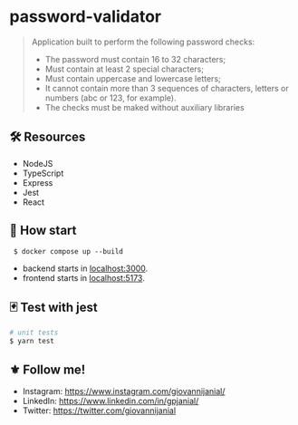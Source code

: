 # password-validator


>Application built to perform the following password checks:
> - The password must contain 16 to 32 characters;
> - Must contain at least 2 special characters;
> - Must contain uppercase and lowercase letters;
> - It cannot contain more than 3 sequences of characters, letters or numbers (abc or 123, for example).
> - The checks must be maked without auxiliary libraries

## :hammer_and_wrench: Resources
- NodeJS
- TypeScript
- Express
- Jest
- React

## :rocket: How start
```
 $ docker compose up --build
```
- backend starts in [localhost:3000](http://localhost:3000/).
- frontend starts in [localhost:5173](http://localhost:5173/).

## :black_joker: Test with jest

```bash
# unit tests
$ yarn test
```

## :fleur_de_lis: Follow me!
- Instagram: https://www.instagram.com/giovannijanial/
- LinkedIn: https://www.linkedin.com/in/gpjanial/
- Twitter: https://twitter.com/giovannijanial
